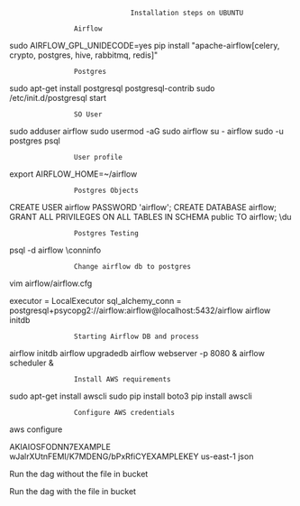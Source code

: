                                   Installation steps on UBUNTU

					Airflow

sudo AIRFLOW_GPL_UNIDECODE=yes pip install "apache-airflow[celery, crypto, postgres, hive, rabbitmq, redis]"

					Postgres

sudo apt-get install postgresql postgresql-contrib
sudo /etc/init.d/postgresql start

					SO User

sudo adduser airflow
sudo usermod -aG sudo airflow
su - airflow
sudo -u postgres psql

					User profile

export AIRFLOW_HOME=~/airflow

					Postgres Objects

CREATE USER airflow PASSWORD 'airflow';
CREATE DATABASE airflow;
GRANT ALL PRIVILEGES ON ALL TABLES IN SCHEMA public TO airflow;
\du

					Postgres Testing

psql -d airflow
\conninfo

					Change airflow db to postgres

vim airflow/airflow.cfg

executor = LocalExecutor
sql_alchemy_conn = postgresql+psycopg2://airflow:airflow@localhost:5432/airflow
airflow initdb

					Starting Airflow DB and process

airflow initdb
airflow upgradedb
airflow webserver -p 8080 &
airflow scheduler &

					Install AWS requirements

sudo apt-get install awscli
sudo pip install boto3
pip install awscli 

					Configure AWS credentials

aws configure

AKIAIOSFODNN7EXAMPLE
wJalrXUtnFEMI/K7MDENG/bPxRfiCYEXAMPLEKEY
us-east-1
json

Run the dag without the file in bucket

Run the dag with the file in bucket
